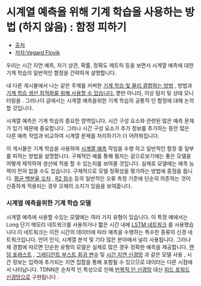 # 시계열 예측을 위해 기계 학습을 사용하는 방법 (하지 않음) : 함정 피하기

* [출처](https://www.kdnuggets.com/2019/05/machine-learning-time-series-forecasting.html)
* [저자:Vegard Flovik](https://www.linkedin.com/in/vegard-flovik/)



우리는 시간 지연 예측, 자기 상관, 확률, 정확도 메트릭 등을 보면서 시계열 예측에 대한 기계 학습의 일반적인 함정을 간략하게 설명합니다.

내 다른 게시물에서 나는 같은 주제를 커버한  [기계 학습 및 물리 결합하는 방법](https://towardsdatascience.com/how-do-you-combine-machine-learning-and-physics-based-modeling-3a3545d58ab9) , 방법과  [기계 학습 생산 최적화를 위해 사용할 수 있습니다.](https://towardsdatascience.com/machine-learning-for-production-optimization-e460a0b82237)  뿐만 아니라,  이상 탐지 및 상태 모니터링을 . 그러나이 글에서는 시계열 예측을위한 기계 학습의 공통적 인 함정에 대해 논의 할 것입니다.

시계열 예측은 기계 학습의 중요한 영역입니다. 시간 구성 요소와 관련된 많은 예측 문제가 있기 때문에 중요합니다. 그러나 시간 구성 요소가 추가 정보를 추가하는 동안 많은 다른 예측 작업과 비교하여 시계열 문제를 처리하기가 더 어려워집니다.

이 게시물은  기계 학습을 사용하여 [시계열 예측](https://en.wikipedia.org/wiki/Time_series) 작업을 수행  하고 일반적인 함정 중 일부를 피하는 방법을 설명합니다. 구체적인 예를 통해 필자는 겉으로보기에는 좋은 모델을 어떻게 제작하여 생산에 적용 할 수 있는지를 보여줄 것입니다. 실제로 모델에는 예측 능력이 전혀 없을 수도 있습니다. 구체적으로 모델 정확성을 평가하는 방법에 중점을 둡니다. [평균 백분율 오차](https://en.wikipedia.org/wiki/Mean_absolute_percentage_error) ,  [R2 점수](https://en.wikipedia.org/wiki/Coefficient_of_determination)  등의 일반적인 오류 측정 기준에 단순히 의존하는 것이  신중하게 적용되는 경우 오해의 소지가 있음을 보여줍니다.

### 시계열 예측을위한 기계 학습 모델
시계열 예측에 사용할 수있는 모델에는 여러 가지 유형이 있습니다. 이 특정 예에서는 Long 단기 메모리 네트워크를 사용하거나 짧은 시간 내에  [LSTM 네트워크](https://en.wikipedia.org/wiki/Long_short-term_memory) 를 사용했습니다.이 네트워크는 이전 시간의 데이터에 따라 예측을 수행하는 특수한 종류의 신경 네트워크입니다. 언어 인식, 시계열 분석 및 기타 많은 분야에서 널리 사용됩니다. 그러나 제 경험에 따르면 단순한 유형의 모델은 실제로 많은 경우 정확한 예측을 제공합니다. [랜덤 포레스트](https://en.wikipedia.org/wiki/Random_forest) ,  [그레디언트 부스트 회귀 변수](https://en.wikipedia.org/wiki/Gradient_boosting) 및 [시간 지연 신경망](https://en.wikipedia.org/wiki/Time_delay_neural_network) 과  같은 모델 사용 , 시간 정보는 입력에 추가되는 지연 집합을 통해 포함될 수 있으므로 데이터는 다른 시점에서 나타납니다. TDNN은 순차적 인 특성으로 인해 [반복적 인 신경망](https://en.wikipedia.org/wiki/Recurrent_neural_network)  대신  [피드 포워드 신경망으로](https://en.wikipedia.org/wiki/Feedforward_neural_network) 구현됩니다  .

